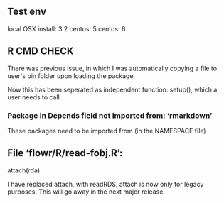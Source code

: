 ## Test env
local OSX install: 3.2
centos: 5
centos: 6


## R CMD CHECK

There was  previous issue, in which I was automatically copying a file to user's bin folder upon loading the package.

Now this has been seperated as independent function: setup(), which a user needs to call.

### Package in Depends field not imported from: ‘rmarkdown’
  These packages need to be imported from (in the NAMESPACE file)
  
## File ‘flowr/R/read-fobj.R’:
  attach(rda)
  
I have replaced attach, with readRDS, attach is now only for legacy purposes. This will go away in the next major release.

